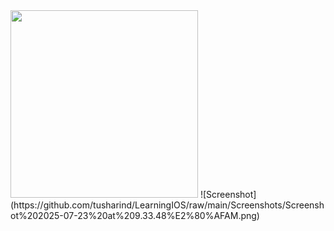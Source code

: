 <img src="Screenshots/Screenshot 2025-07-23 at 12.18.24 AM.png" width="300"/>
![Screenshot](https://github.com/tusharind/LearningIOS/raw/main/Screenshots/Screenshot%202025-07-23%20at%209.33.48%E2%80%AFAM.png)

